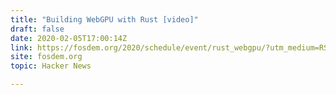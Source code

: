 ```yaml
---
title: "Building WebGPU with Rust [video]"
draft: false
date: 2020-02-05T17:00:14Z
link: https://fosdem.org/2020/schedule/event/rust_webgpu/?utm_medium=RSS&utm_source=hune
site: fosdem.org
topic: Hacker News  

---
```


